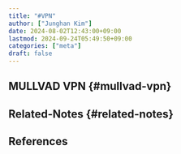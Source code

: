 ```yaml
---
title: "#VPN"
author: ["Junghan Kim"]
date: 2024-08-02T12:43:00+09:00
lastmod: 2024-09-24T05:49:50+09:00
categories: ["meta"]
draft: false
---
```


## MULLVAD VPN {#mullvad-vpn}


## Related-Notes {#related-notes}

## References

<style>.csl-entry{text-indent: -1.5em; margin-left: 1.5em;}</style><div class="csl-bib-body">
</div>
